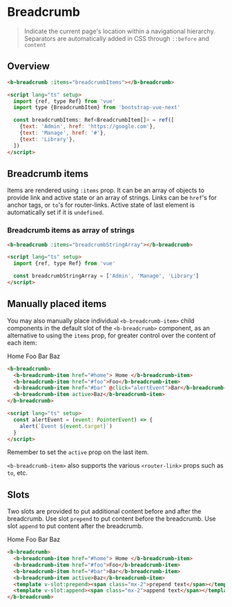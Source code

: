 # Breadcrumb

> Indicate the current page's location within a navigational hierarchy. Separators are automatically added in CSS through `::before` and `content`

## Overview


  <b-card>
    <b-breadcrumb :items="breadcrumbItems"></b-breadcrumb>
  </b-card>



```html
<b-breadcrumb :items="breadcrumbItems"></b-breadcrumb>

<script lang="ts" setup>
  import {ref, type Ref} from 'vue'
  import type {BreadcrumbItem} from 'bootstrap-vue-next'

  const breadcrumbItems: Ref<BreadcrumbItem[]> = ref([
    {text: 'Admin', href: 'https://google.com'},
    {text: 'Manage', href: '#'},
    {text: 'Library'},
  ])
</script>
```

## Breadcrumb items

Items are rendered using `:items` prop. It can be an array of objects to provide link and active
state or an array of strings. Links can be `href`'s for anchor tags, or `to`'s for router-links. Active state of last
element is automatically set if it is `undefined`.

### Breadcrumb items as array of strings


  <b-card>
    <b-breadcrumb :items="breadcrumbStringArray"></b-breadcrumb>
  </b-card>



```html
<b-breadcrumb :items="breadcrumbStringArray"></b-breadcrumb>

<script lang="ts" setup>
  import {ref, type Ref} from 'vue'

  const breadcrumbStringArray = ['Admin', 'Manage', 'Library']
</script>
```

## Manually placed items

You may also manually place individual `<b-breadcrumb-item>` child components in the default slot of
the `<b-breadcrumb>` component, as an alternative to using the `items` prop, for greater control
over the content of each item:


  <b-card>
    <b-breadcrumb>
      <b-breadcrumb-item href="#home">
        Home
      </b-breadcrumb-item>
      <b-breadcrumb-item href="#foo">Foo</b-breadcrumb-item>
      <b-breadcrumb-item href="#bar" @click="alertEvent">Bar</b-breadcrumb-item>
      <b-breadcrumb-item active>Baz</b-breadcrumb-item>
    </b-breadcrumb>
  </b-card>



```html
<b-breadcrumb>
  <b-breadcrumb-item href="#home"> Home </b-breadcrumb-item>
  <b-breadcrumb-item href="#foo">Foo</b-breadcrumb-item>
  <b-breadcrumb-item href="#bar" @click="alertEvent">Bar</b-breadcrumb-item>
  <b-breadcrumb-item active>Baz</b-breadcrumb-item>
</b-breadcrumb>

<script lang="ts" setup>
  const alertEvent = (event: PointerEvent) => {
    alert(`Event ${event.target}`)
  }
</script>
```

Remember to set the `active` prop on the last item.

`<b-breadcrumb-item>` also supports the various `<router-link>` props such as `to`, etc.

## Slots

Two slots are provided to put additional content before and after the breadcrumb.
Use slot `prepend` to put content before the breadcrumb. Use slot `append` to put content after the breadcrumb.


  <b-card>
    <b-breadcrumb>
      <b-breadcrumb-item href="#home">
        Home
      </b-breadcrumb-item>
      <b-breadcrumb-item href="#foo">Foo</b-breadcrumb-item>
      <b-breadcrumb-item href="#bar">Bar</b-breadcrumb-item>
      <b-breadcrumb-item active>Baz</b-breadcrumb-item>
      <template v-slot:prepend><span class="mx-2">prepend text</span></template>
      <template v-slot:append><span class="mx-2">append text</span></template>
    </b-breadcrumb>
  </b-card>



```html
<b-breadcrumb>
  <b-breadcrumb-item href="#home"> Home </b-breadcrumb-item>
  <b-breadcrumb-item href="#foo">Foo</b-breadcrumb-item>
  <b-breadcrumb-item href="#bar">Bar</b-breadcrumb-item>
  <b-breadcrumb-item active>Baz</b-breadcrumb-item>
  <template v-slot:prepend><span class="mx-2">prepend text</span></template>
  <template v-slot:append><span class="mx-2">append text</span></template>
</b-breadcrumb>
```


  <ComponentReference></ComponentReference>


<script lang="ts" setup>
  import {ref, type Ref} from 'vue';
  import type {BreadcrumbItem} from 'bootstrap-vue-next'

  const breadcrumbItems: Ref<BreadcrumbItem[]> = ref([
    { text: 'Admin', href:'https://google.com'},
    { text: 'Manage', href:'#'},
    { text: 'Library'},
  ]);

  const breadcrumbStringArray = ['Admin','Manage', 'Library'];

  const alertEvent = (event: PointerEvent) => {
    alert(`Event ${event.target}`);
  }
</script>
